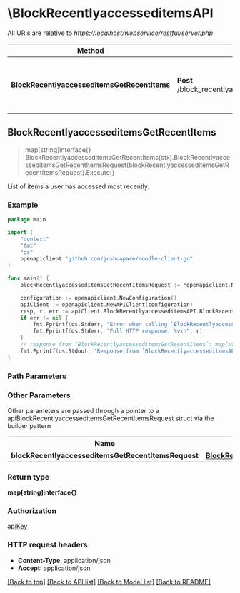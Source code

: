 # \BlockRecentlyaccesseditemsAPI

All URIs are relative to *https://localhost/webservice/restful/server.php*

Method | HTTP request | Description
------------- | ------------- | -------------
[**BlockRecentlyaccesseditemsGetRecentItems**](BlockRecentlyaccesseditemsAPI.md#BlockRecentlyaccesseditemsGetRecentItems) | **Post** /block_recentlyaccesseditems_get_recent_items | List of items a user has accessed most recently.



## BlockRecentlyaccesseditemsGetRecentItems

> map[string]interface{} BlockRecentlyaccesseditemsGetRecentItems(ctx).BlockRecentlyaccesseditemsGetRecentItemsRequest(blockRecentlyaccesseditemsGetRecentItemsRequest).Execute()

List of items a user has accessed most recently.



### Example

```go
package main

import (
	"context"
	"fmt"
	"os"
	openapiclient "github.com/joshuapare/moodle-client-go"
)

func main() {
	blockRecentlyaccesseditemsGetRecentItemsRequest := *openapiclient.NewBlockRecentlyaccesseditemsGetRecentItemsRequest() // BlockRecentlyaccesseditemsGetRecentItemsRequest | 

	configuration := openapiclient.NewConfiguration()
	apiClient := openapiclient.NewAPIClient(configuration)
	resp, r, err := apiClient.BlockRecentlyaccesseditemsAPI.BlockRecentlyaccesseditemsGetRecentItems(context.Background()).BlockRecentlyaccesseditemsGetRecentItemsRequest(blockRecentlyaccesseditemsGetRecentItemsRequest).Execute()
	if err != nil {
		fmt.Fprintf(os.Stderr, "Error when calling `BlockRecentlyaccesseditemsAPI.BlockRecentlyaccesseditemsGetRecentItems``: %v\n", err)
		fmt.Fprintf(os.Stderr, "Full HTTP response: %v\n", r)
	}
	// response from `BlockRecentlyaccesseditemsGetRecentItems`: map[string]interface{}
	fmt.Fprintf(os.Stdout, "Response from `BlockRecentlyaccesseditemsAPI.BlockRecentlyaccesseditemsGetRecentItems`: %v\n", resp)
}
```

### Path Parameters



### Other Parameters

Other parameters are passed through a pointer to a apiBlockRecentlyaccesseditemsGetRecentItemsRequest struct via the builder pattern


Name | Type | Description  | Notes
------------- | ------------- | ------------- | -------------
 **blockRecentlyaccesseditemsGetRecentItemsRequest** | [**BlockRecentlyaccesseditemsGetRecentItemsRequest**](BlockRecentlyaccesseditemsGetRecentItemsRequest.md) |  | 

### Return type

**map[string]interface{}**

### Authorization

[apiKey](../README.md#apiKey)

### HTTP request headers

- **Content-Type**: application/json
- **Accept**: application/json

[[Back to top]](#) [[Back to API list]](../README.md#documentation-for-api-endpoints)
[[Back to Model list]](../README.md#documentation-for-models)
[[Back to README]](../README.md)

